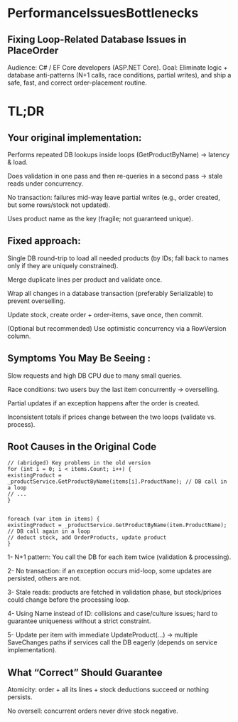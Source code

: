 ﻿# PerformanceIssuesBottlenecks

## Fixing Loop-Related Database Issues in PlaceOrder

Audience: C# / EF Core developers (ASP.NET Core).
Goal: Eliminate logic + database anti-patterns (N+1 calls, race conditions, partial writes), and ship a safe, fast, and correct order-placement routine.

# TL;DR 

## Your original implementation:

Performs repeated DB lookups inside loops (GetProductByName) → latency & load.

Does validation in one pass and then re-queries in a second pass → stale reads under concurrency.

No transaction: failures mid-way leave partial writes (e.g., order created, but some rows/stock not updated).

Uses product name as the key (fragile; not guaranteed unique).

## Fixed approach:

Single DB round-trip to load all needed products (by IDs; fall back to names only if they are uniquely constrained).

Merge duplicate lines per product and validate once.

Wrap all changes in a database transaction (preferably Serializable) to prevent overselling.

Update stock, create order + order-items, save once, then commit.

(Optional but recommended) Use optimistic concurrency via a RowVersion column.

## Symptoms You May Be Seeing : 

Slow requests and high DB CPU due to many small queries.

Race conditions: two users buy the last item concurrently → overselling.

Partial updates if an exception happens after the order is created.

Inconsistent totals if prices change between the two loops (validate vs. process).

## Root Causes in the Original Code

```
// (abridged) Key problems in the old version
for (int i = 0; i < items.Count; i++) {
existingProduct = _productService.GetProductByName(items[i].ProductName); // DB call in a loop
// ...
}


foreach (var item in items) {
existingProduct = _productService.GetProductByName(item.ProductName); // DB call again in a loop
// deduct stock, add OrderProducts, update product
}
```

1- N+1 pattern: You call the DB for each item twice (validation & processing).

2- No transaction: if an exception occurs mid-loop, some updates are persisted, others are not.

3- Stale reads: products are fetched in validation phase, but stock/prices could change before the processing loop.

4- Using Name instead of ID: collisions and case/culture issues; hard to guarantee uniqueness without a strict constraint.

5- Update per item with immediate UpdateProduct(...) → multiple SaveChanges paths if services call the DB eagerly (depends on service implementation).

## What “Correct” Should Guarantee

Atomicity: order + all its lines + stock deductions succeed or nothing persists.

No oversell: concurrent orders never drive stock negative.


